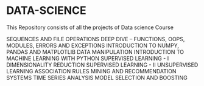 # DATA-SCIENCE
This Repository consists of all the projects of Data science Course 


SEQUENCES AND FILE OPERATIONS
DEEP DIVE – FUNCTIONS, OOPS, MODULES, ERRORS AND EXCEPTIONS
INTRODUCTION TO NUMPY, PANDAS AND MATPLOTLIB
DATA MANIPULATION
INTRODUCTION TO MACHINE LEARNING WITH PYTHON
SUPERVISED LEARNING - I
DIMENSIONALITY REDUCTION
SUPERVISED LEARNING - II
UNSUPERVISED LEARNING
ASSOCIATION RULES MINING AND RECOMMENDATION SYSTEMS
TIME SERIES ANALYSIS
MODEL SELECTION AND BOOSTING
